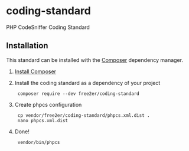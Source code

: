 # coding-standard
PHP CodeSniffer Coding Standard

## Installation
This standard can be installed with the [Composer](https://getcomposer.org/) dependency manager.

1. [Install Composer](https://getcomposer.org/doc/00-intro.md)

2. Install the coding standard as a dependency of your project

        composer require --dev free2er/coding-standard

3. Create phpcs configuration

        cp vendor/free2er/coding-standard/phpcs.xml.dist .
        nano phpcs.xml.dist

4. Done!

        vendor/bin/phpcs
